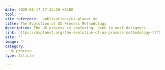 ```yaml
---
date: 2020-08-17 17:33:50 +0100
tool: ''
site_reference: _publications/ux-planet.md
title: The Evolution of UX Process Methodology
description: The UX process is confusing, even to most designers.
link: https://uxplanet.org/the-evolution-of-ux-process-methodology-47f52557178b
site: ''
image: ''
category:
- UX process
type: Article

---
```

